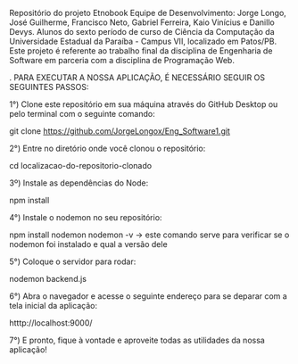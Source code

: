 Repositório do projeto Etnobook
Equipe de Desenvolvimento: Jorge Longo, José Guilherme, Francisco Neto, Gabriel Ferreira, Kaio Vinícius e Danillo Devys.
Alunos do sexto período de curso de Ciência da Computação da Universidade Estadual da Paraíba - Campus VII, localizado em Patos/PB.
Este projeto é referente ao trabalho final da disciplina de Engenharia de Software em parceria com a disciplina de Programação Web.

. PARA EXECUTAR A NOSSA APLICAÇÃO, É NECESSÁRIO SEGUIR OS SEGUINTES PASSOS:

1°) Clone este repositório em sua máquina através do GitHub Desktop ou pelo terminal com o seguinte comando:

git clone https://github.com/JorgeLongox/Eng_Software1.git

2°) Entre no diretório onde você clonou o repositório:

cd localizacao-do-repositorio-clonado

3º) Instale as dependências do Node:

npm install

4°) Instale o nodemon no seu repositório:

npm install nodemon
nodemon -v -> este comando serve para verificar se o nodemon foi instalado e qual a versão dele

5°) Coloque o servidor para rodar:

nodemon backend.js

6°) Abra o navegador e acesse o seguinte endereço para se deparar com a tela inicial da aplicação:

htttp://localhost:9000/

7°) E pronto, fique à vontade e aproveite todas as utilidades da nossa aplicação!
